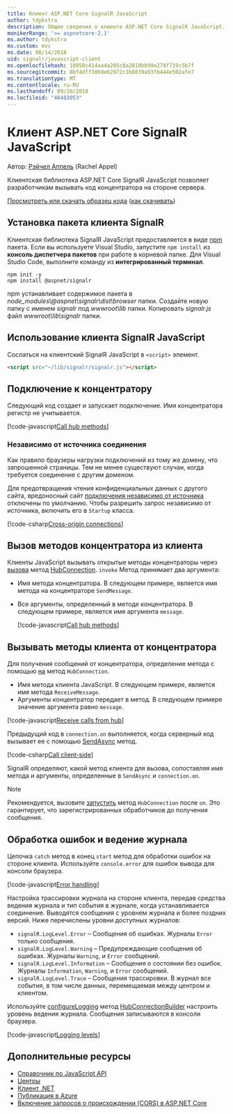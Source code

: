 ```yaml
---
title: Клиент ASP.NET Core SignalR JavaScript
author: tdykstra
description: Общие сведения о клиенте ASP.NET Core SignalR JavaScript.
monikerRange: '>= aspnetcore-2.1'
ms.author: tdykstra
ms.custom: mvc
ms.date: 08/14/2018
uid: signalr/javascript-client
ms.openlocfilehash: 10958c414aa4a285c8a2810bb99e278f719c5b7f
ms.sourcegitcommit: 8bf4dff3069e62972c1b0839a93fb444e502afe7
ms.translationtype: MT
ms.contentlocale: ru-RU
ms.lasthandoff: 09/20/2018
ms.locfileid: "46483053"
---
```

# <a name="aspnet-core-signalr-javascript-client"></a>Клиент ASP.NET Core SignalR JavaScript

Автор: [Рэйчел Аппель](http://twitter.com/rachelappel) (Rachel Appel)

Клиентская библиотека ASP.NET Core SignalR JavaScript позволяет разработчикам вызывать код концентратора на стороне сервера.

[Просмотреть или скачать образец кода](https://github.com/aspnet/Docs/tree/live/aspnetcore/signalr/javascript-client/sample) ([как скачивать](xref:tutorials/index#how-to-download-a-sample))

## <a name="install-the-signalr-client-package"></a>Установка пакета клиента SignalR

Клиентская библиотека SignalR JavaScript предоставляется в виде [npm](https://www.npmjs.com/) пакета. Если вы используете Visual Studio, запустите `npm install` из **консоль диспетчера пакетов** при работе в корневой папке. Для Visual Studio Code, выполните команду из **интегрированный терминал**.

  ```console
  npm init -y
  npm install @aspnet/signalr
  ```

npm устанавливает содержимое пакета в *node_modules\\@aspnet\signalr\dist\browser* папки. Создайте новую папку с именем *signalr* под *wwwroot\\lib* папки. Копировать *signalr.js* файл *wwwroot\lib\signalr* папки.

## <a name="use-the-signalr-javascript-client"></a>Использование клиента SignalR JavaScript

Сослаться на клиентский SignalR JavaScript в `<script>` элемент.

```html
<script src="~/lib/signalr/signalr.js"></script>
```

## <a name="connect-to-a-hub"></a>Подключение к концентратору

Следующий код создает и запускает подключение. Имя концентратора регистр не учитывается.

[!code-javascript[Call hub methods](javascript-client/sample/wwwroot/js/chat.js?range=9-12,28)]

### <a name="cross-origin-connections"></a>Независимо от источника соединения

Как правило браузеры нагрузки подключений из тому же домену, что запрошенной страницы. Тем не менее существуют случаи, когда требуется соединение с другим доменом.

Для предотвращения чтения конфиденциальных данных с другого сайта, вредоносный сайт [подключения независимо от источника](xref:security/cors) отключены по умолчанию. Чтобы разрешить запрос независимо от источника, включить его в `Startup` класса.

[!code-csharp[Cross-origin connections](javascript-client/sample/Startup.cs?highlight=29-35,56)]

## <a name="call-hub-methods-from-client"></a>Вызов методов концентратора из клиента

Клиенты JavaScript вызывать открытые методы концентраторы через [вызова](/javascript/api/%40aspnet/signalr/hubconnection#invoke) метод [HubConnection](/javascript/api/%40aspnet/signalr/hubconnection). `invoke` Метод принимает два аргумента:

* Имя метода концентратора. В следующем примере, является имя метода на концентраторе `SendMessage`.
* Все аргументы, определенный в методе концентратора. В следующем примере, является имя аргумента `message`.

  [!code-javascript[Call hub methods](javascript-client/sample/wwwroot/js/chat.js?range=24)]

## <a name="call-client-methods-from-hub"></a>Вызывать методы клиента от концентратора

Для получения сообщений от концентратора, определение метода с помощью [на](/javascript/api/%40aspnet/signalr/hubconnection#on) метод `HubConnection`.

* Имя метода клиента JavaScript. В следующем примере, является имя метода `ReceiveMessage`.
* Аргументы концентратор передает в метод. В следующем примере значение аргумента равно `message`.

[!code-javascript[Receive calls from hub](javascript-client/sample/wwwroot/js/chat.js?range=14-19)]

Предыдущий код в `connection.on` выполняется, когда серверный код вызывает ее с помощью [SendAsync](/dotnet/api/microsoft.aspnetcore.signalr.clientproxyextensions.sendasync) метод.

[!code-csharp[Call client-side](javascript-client/sample/hubs/chathub.cs?range=8-11)]

SignalR определяют, какой метод клиента для вызова, сопоставляя имя метода и аргументы, определенные в `SendAsync` и `connection.on`.

> [!NOTE]
> Рекомендуется, вызовите [запустить](/javascript/api/%40aspnet/signalr/hubconnection#start) метод `HubConnection` после `on`. Это гарантирует, что зарегистрированных обработчиков до получения сообщения.

## <a name="error-handling-and-logging"></a>Обработка ошибок и ведение журнала

Цепочка `catch` метод в конец `start` метод для обработки ошибок на стороне клиента. Используйте `console.error` для ошибок вывода для консоли браузера.

[!code-javascript[Error handling](javascript-client/sample/wwwroot/js/chat.js?range=28)]

Настройка трассировки журнала на стороне клиента, передав средства ведения журнала и тип события в журнале, когда устанавливается соединение. Выводятся сообщения с уровнем журнала и более поздних версий. Ниже перечислены уровни доступных журналов:

* `signalR.LogLevel.Error` &ndash; Сообщения об ошибках. Журналы `Error` только сообщения.
* `signalR.LogLevel.Warning` &ndash; Предупреждающие сообщения об ошибках. Журналы `Warning`, и `Error` сообщений.
* `signalR.LogLevel.Information` &ndash; Сообщения о состоянии без ошибок. Журналы `Information`, `Warning`, и `Error` сообщений.
* `signalR.LogLevel.Trace` &ndash; Сообщения трассировки. В журнал все события, в том числе данных, перемещаемая между центром и клиентом.

Используйте [configureLogging](/javascript/api/%40aspnet/signalr/hubconnectionbuilder#configurelogging) метод [HubConnectionBuilder](/javascript/api/%40aspnet/signalr/hubconnectionbuilder) настроить уровень ведения журнала. Сообщения записываются в консоли браузера.

[!code-javascript[Logging levels](javascript-client/sample/wwwroot/js/chat.js?range=9-12)]

## <a name="additional-resources"></a>Дополнительные ресурсы

* [Справочник по JavaScript API](/javascript/api/?view=signalr-js-latest)
* [Центры](xref:signalr/hubs)
* [Клиент .NET](xref:signalr/dotnet-client)
* [Публикация в Azure](xref:signalr/publish-to-azure-web-app)
* [Включение запросов о происхождении (CORS) в ASP.NET Core](xref:security/cors)
